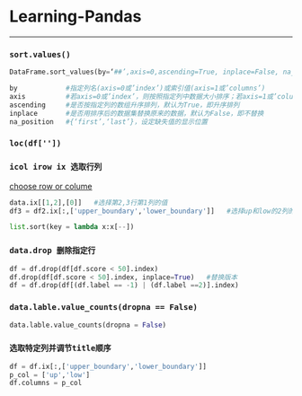 # Learning-Pandas
----------------

### `sort.values()` <br>
```python
DataFrame.sort_values(by=‘##’,axis=0,ascending=True, inplace=False, na_position=‘last’)  

by            #指定列名(axis=0或’index’)或索引值(axis=1或’columns’) 
axis          #若axis=0或’index’，则按照指定列中数据大小排序；若axis=1或’columns’，则按照指定索引中数据大小排序，默认axis=0 
ascending     #是否按指定列的数组升序排列，默认为True，即升序排列 
inplace       #是否用排序后的数据集替换原来的数据，默认为False，即不替换 
na_position   #{‘first’,‘last’}，设定缺失值的显示位置 
```

### `loc(df[''])` <br>



### `icol irow ix 选取行列` <br>
[choose row or colume](https://blog.csdn.net/wanglingli95/article/details/78887771) <br>
```python
data.ix[[1,2],[0]]   #选择第2,3行第1列的值
df3 = df2.ix[:,['upper_boundary','lower_boundary']]   #选择up和low的2列的全部行

list.sort(key = lambda x:x[--])

```
###  `data.drop 删除指定行` <br>
```python
df = df.drop(df[df.score < 50].index)
df.drop(df[df.score < 50].index, inplace=True)   #替换版本
df = df.drop(df[(df.label == -1) | (df.label ==2)].index)
```
### `data.lable.value_counts(dropna == False)` <br>
```python
data.lable.value_counts(dropna = False)
```

### `选取特定列并调节title顺序`<br>
```python
df = df.ix[:,['upper_boundary','lower_boundary']]
p_col = ['up','low']
df.columns = p_col
```
